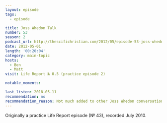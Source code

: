```yaml
---
layout: episode
tags:
  - episode

title: Joss Whedon Talk
number: 53
season: 2
podcast_url: http://thescifichristian.com/2012/05/episode-53-joss-whedon-talk/
date: 2012-05-01
length: '00:20:04'
category: main-topic
hosts:
  - Ben
  - Matt
visit: Life Report № 0.5 (practice episode 2)

notable_moments:

last_listen: 2018-05-11
recommendation: no
recommendation_reason: Not much added to other Joss Whedon conversations they've had on the podcast.
---
```

Originally a practice Life Report episode (№ 43), recorded July 2010.
